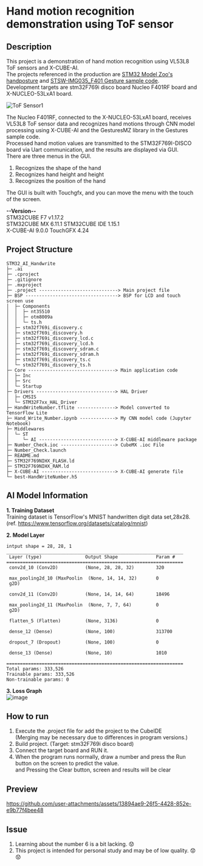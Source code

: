 # Hand motion recognition demonstration using ToF sensor

## Description
This project is a demonstration of hand motion recognition using VL53L8 ToF sensors and X-CUBE-AI.  
The projects referenced in the production are [STM32 Model Zoo's handposture](https://github.com/STMicroelectronics/stm32ai-modelzoo) and [STSW-IMG035_F401 Gesture sample code](https://www.st.com/en/embedded-software/stsw-img035.html).  
Development targets are stm32F769i disco board Nucleo F401RF board and X-NUCLEO-53LxA1 board.    

![ToF Sensor1](https://github.com/user-attachments/assets/85e90bd6-307d-4faf-9c10-9f92bffb8918)  

The Nucleo F401RF, connected to the X-NUCLEO-53LxA1 board, receives VL53L8 ToF sensor data and recognizes hand motions through CNN model processing using X-CUBE-AI and the GesturesMZ library in the Gestures sample code.  
Processed hand motion values are transmitted to the STM32F769I-DISCO board via Uart communication, and the results are displayed via GUI.  
There are three menus in the GUI.  
1. Recognizes the shape of the hand  
2. Recognizes hand height and height  
3. Recognizes the position of the hand

The GUI is built with Touchgfx, and you can move the menu with the touch of the screen.

**--Version--**  
STM32CUBE F7 v1.17.2  
STM32CUBE MX 6.11.1 
STM32CUBE IDE 1.15.1  
X-CUBE-AI 9.0.0
TouchGFX 4.24

## Project Structure
```
STM32_AI_Handwrite
├─ .ai
├─ .cproject
├─ .gitignore
├─ .mxproject
├─ .project -----------------------------> Main project file
├─ BSP ----------------------------------> BSP for LCD and touch screen use
│  ├─ Components
│  │  ├─ nt35510
│  │  ├─ otm8009a
│  │  └─ ts.h
│  ├─ stm32f769i_discovery.c
│  ├─ stm32f769i_discovery.h
│  ├─ stm32f769i_discovery_lcd.c
│  ├─ stm32f769i_discovery_lcd.h
│  ├─ stm32f769i_discovery_sdram.c
│  ├─ stm32f769i_discovery_sdram.h
│  ├─ stm32f769i_discovery_ts.c
│  └─ stm32f769i_discovery_ts.h
├─ Core --------------------------------> Main application code
│  ├─ Inc
│  ├─ Src
│  └─ Startup
├─ Drivers -----------------------------> HAL Driver
│  ├─ CMSIS
│  └─ STM32F7xx_HAL_Driver
├─ HandWriteNumber.tflite --------------> Model converted to TensorFlow Lite
├─ Hand_Write_Number.ipynb -------------> My CNN model code (Jupyter Notebook)
├─ Middlewares
│  └─ ST
│     └─ AI ----------------------------> X-CUBE-AI middleware package
├─ Number_Check.ioc --------------------> CubeMX .ioc File
├─ Number_Check.launch
├─ README.md
├─ STM32F769NIHX_FLASH.ld
├─ STM32F769NIHX_RAM.ld
├─ X-CUBE-AI ---------------------------> X-CUBE-AI generate file
└─ best-HandWriteNumber.h5 
```

## AI Model Information  

**1. Training Dataset**  
Training dataset is TensorFlow's MNIST handwritten digit data set,28x28.  
(ref. https://www.tensorflow.org/datasets/catalog/mnist)  

  
**2. Model Layer** 
```
intput shape = 28, 28, 1
_________________________________________________________________
 Layer (type)                Output Shape              Param #   
=================================================================
 conv2d_10 (Conv2D)          (None, 28, 28, 32)        320       
                                                                 
 max_pooling2d_10 (MaxPoolin  (None, 14, 14, 32)       0         
 g2D)                                                            
                                                                 
 conv2d_11 (Conv2D)          (None, 14, 14, 64)        18496     
                                                                 
 max_pooling2d_11 (MaxPoolin  (None, 7, 7, 64)         0         
 g2D)                                                            
                                                                 
 flatten_5 (Flatten)         (None, 3136)              0         
                                                                 
 dense_12 (Dense)            (None, 100)               313700    
                                                                 
 dropout_7 (Dropout)         (None, 100)               0         
                                                                 
 dense_13 (Dense)            (None, 10)                1010      
                                                                 
=================================================================
Total params: 333,526
Trainable params: 333,526
Non-trainable params: 0
```

**3. Loss Graph**  
![image](https://github.com/user-attachments/assets/8869ef46-2a5e-41eb-aa31-53d2d3d1a0c9)  

## How to run
1. Execute the .project file for add the project to the CubeIDE  
(Merging may be necessary due to differences in program versions.)
3. Build project. (Target: stm32F769i disco board)
4. Connect the target board and RUN it.
5. When the program runs normally, draw a number and press the Run button on the screen to predict the value.  
and Pressing the Clear button, screen and results will be clear

## Preview

https://github.com/user-attachments/assets/13894ae9-26f5-4428-852e-e9b77f4bee48  

## Issue
1. Learning about the number 6 is a bit lacking. :worried:
2. This project is intended for personal study and may be of low quality. :worried::worried:




